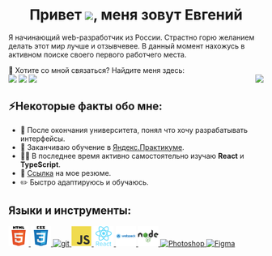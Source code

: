 <h1 align="center">Привет <img src="https://media.giphy.com/media/hvRJCLFzcasrR4ia7z/giphy.gif" width="35px">, меня зовут Евгений</h1>
<p align="left">Я начинающий web-разработчик из России. Страстно горю желанием делать этот мир лучше и отзывчевее. В данный момент нахожусь в активном поиске своего первого работчего места.</p>
<p>
  📣 Хотите со мной связаться? Найдите меня здесь:<br/>
  <a href="https://t.me/JstGFlx"><img src="https://img.shields.io/badge/telegram-white.svg?style=for-the-badge&logo=telegram&logoColor=0077B5"/></a>
  <a href="https://www.linkedin.com/in/evgenygeyer/"><img src="https://img.shields.io/badge/linkedin-0077B5.svg?style=for-the-badge&logo=linkedin&logoColor=white"/></a>
  <a href="https://www.instagram.com/jstgflx/"><img src="https://img.shields.io/badge/instagram-E4405F.svg?style=for-the-badge&logo=instagram&logoColor=white"/></a>
<img align="right" src="https://media.giphy.com/media/gdNmEIkMm2wUpspdTf/giphy.gif" />
<h2>⚡️Некоторые факты обо мне:</h2>
<ul>
<li>🧐 После окончания университета, понял что хочу разрабатывать интерфейсы.</li>
<li>🔭 Заканчиваю обучение в <a href="https://praktikum.yandex.ru/">Яндекс.Практикуме</a>.</li>
<li>👨‍💻 В последнее время активно самостоятельно изучаю <strong>React</strong> и <strong>TypeScript</strong>.</li>
<li>📙 <a href="https://drive.google.com/file/d/1i6050jxdfAmyR8ljJN0tORiz1APWUOx6/view?usp=sharing">Ссылка</a> на мое резюме.</li>
<li>✏️ Быстро адаптируюсь и обучаюсь.</li>
</ul>
<h2 align="left">Языки и инструменты:</h2>
  <p align="left">
    <a href="https://www.w3.org/html/" target="_blank"> 
      <img src="https://raw.githubusercontent.com/devicons/devicon/master/icons/html5/html5-original-wordmark.svg" alt="html5" width="40" height="40"/> 
    </a> 
    <a href="https://www.w3schools.com/css/" target="_blank"> 
      <img src="https://raw.githubusercontent.com/devicons/devicon/master/icons/css3/css3-original-wordmark.svg" alt="css3" width="40" height="40"/> 
    </a> 
    <a href="https://git-scm.com/" target="_blank"> 
      <img src="https://www.vectorlogo.zone/logos/git-scm/git-scm-icon.svg" alt="git" width="40" height="40"/> 
    </a>   
    <a href="https://developer.mozilla.org/en-US/docs/Web/JavaScript" target="_blank"> 
      <img src="https://raw.githubusercontent.com/devicons/devicon/master/icons/javascript/javascript-original.svg" alt="javascript" width="40" height="40"/> 
    </a> 
    <a href="https://reactjs.org/" target="_blank"> 
      <img src="https://raw.githubusercontent.com/devicons/devicon/master/icons/react/react-original-wordmark.svg" alt="react" width="40" height="40"/> 
    </a>
    <a href="https://webpack.js.org" target="_blank"> 
      <img src="https://raw.githubusercontent.com/devicons/devicon/d00d0969292a6569d45b06d3f350f463a0107b0d/icons/webpack/webpack-original-wordmark.svg" alt="webpack" width="40" height="40"/> 
    </a> 
    <a href="https://nodejs.org" target="_blank"> 
      <img src="https://raw.githubusercontent.com/devicons/devicon/master/icons/nodejs/nodejs-original-wordmark.svg" alt="nodejs" width="40" height="40"/> 
    </a>
    <a href="https://www.adobe.com/products/photoshop.html" target="_blank"> 
      <img src="https://upload.wikimedia.org/wikipedia/commons/thumb/a/af/Adobe_Photoshop_CC_icon.svg/1200px-Adobe_Photoshop_CC_icon.svg.png" alt="Photoshop" width="40" height="40"/> 
    </a>
    <a href="https://www.figma.com/" target="_blank"> 
      <img src="https://upload.wikimedia.org/wikipedia/commons/3/33/Figma-logo.svg" alt="Figma" width="40" height="40"/> 
    </a>
  </p>


